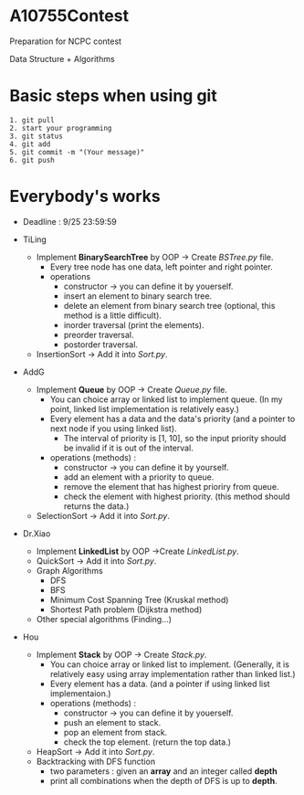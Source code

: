 # A10755Contest
Preparation for NCPC contest

Data Structure + Algorithms

# Basic steps when using git
    1. git pull
    2. start your programming
    3. git status
    4. git add
    5. git commit -m "(Your message)"
    6. git push


# Everybody's works
* Deadline : 9/25 23:59:59
* TiLing
    * Implement **BinarySearchTree** by OOP -> Create *BSTree.py* file.
        * Every tree node has one data, left pointer and right pointer.
        * operations 
            * constructor -> you can define it by youerself.
            * insert an element to binary search tree.
            * delete an element from binary search tree (optional, this method is a little difficult).
            * inorder traversal (print the elements).
            * preorder traversal.
            * postorder traversal.
    * InsertionSort -> Add it into *Sort.py*.

* AddG
    * Implement **Queue** by OOP -> Create *Queue.py* file.
        * You can choice array or linked list to implement queue. (In my point, linked list implementation is relatively easy.)
        * Every element has a data and the data's priority (and a pointer to next node if you using linked list).
            * The interval of priority is [1, 10], so the input priority should be invalid if it is out of the interval.
        * operations (methods) : 
            * constructor -> you can define it by yourself.
            * add an element with a priority to queue.
            * remove the element that has highest prioriry from queue.
            * check the element with highest priority. (this method should returns the data.)
    * SelectionSort -> Add it into *Sort.py*.

* Dr.Xiao
    * Implement **LinkedList** by OOP ->Create *LinkedList.py*.
    * QuickSort -> Add it into *Sort.py*.
    * Graph Algorithms
        * DFS
        * BFS
        * Minimum Cost Spanning Tree (Kruskal method)
        * Shortest Path problem (Dijkstra method)
    * Other special algorithms (Finding...)

* Hou
    * Implement **Stack** by OOP -> Create *Stack.py*.
        * You can choice array or linked list to implement. (Generally, it is relatively easy using array implementation rather than linked list.)
        * Every element has a data. (and a pointer if using linked list implementaion.)
        * operations (methods) : 
            * constructor -> you can define it by youerself.
            * push an element to stack.
            * pop an element from stack.
            * check the top element. (return the top data.)
    * HeapSort -> Add it into *Sort.py*.
    * Backtracking with DFS function
        * two parameters : given an **array** and an integer called **depth**
        * print all combinations when the depth of DFS is up to **depth**.

